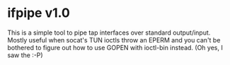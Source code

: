ifpipe v1.0
===========

This is a simple tool to pipe tap interfaces over standard output/input. Mostly
useful when socat's TUN ioctls throw an EPERM and you can't be bothered to
figure out how to use GOPEN with ioctl-bin instead. (Oh yes, I saw the :-P)
